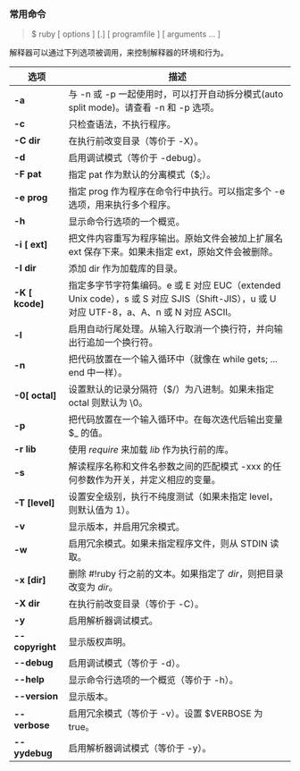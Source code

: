 ### 常用命令

> $ ruby  [ options ]  \[.]  \[ programfile ]  [ arguments ... ]

解释器可以通过下列选项被调用，来控制解释器的环境和行为。

| 选项            | 描述                                                         |
| --------------- | ------------------------------------------------------------ |
| **-a**          | 与 -n 或 -p 一起使用时，可以打开自动拆分模式(auto split mode)。请查看 -n 和 -p 选项。 |
| **-c**          | 只检查语法，不执行程序。                                     |
| **-C dir**      | 在执行前改变目录（等价于 -X）。                              |
| **-d**          | 启用调试模式（等价于 -debug）。                              |
| **-F pat**      | 指定 pat 作为默认的分离模式（$;）。                          |
| **-e prog**     | 指定 prog 作为程序在命令行中执行。可以指定多个 -e 选项，用来执行多个程序。 |
| **-h**          | 显示命令行选项的一个概览。                                   |
| **-i [ ext]**   | 把文件内容重写为程序输出。原始文件会被加上扩展名 ext 保存下来。如果未指定 ext，原始文件会被删除。 |
| **-I dir**      | 添加 dir 作为加载库的目录。                                  |
| **-K [ kcode]** | 指定多字节字符集编码。e 或 E 对应 EUC（extended Unix code），s 或 S 对应 SJIS（Shift-JIS），u 或 U 对应 UTF-8，a、A、n 或 N 对应 ASCII。 |
| **-l**          | 启用自动行尾处理。从输入行取消一个换行符，并向输出行追加一个换行符。 |
| **-n**          | 把代码放置在一个输入循环中（就像在 while gets; ... end 中一样）。 |
| **-0[ octal]**  | 设置默认的记录分隔符（$/）为八进制。如果未指定 octal 则默认为 \0。 |
| **-p**          | 把代码放置在一个输入循环中。在每次迭代后输出变量 $_ 的值。   |
| **-r lib**      | 使用 *require* 来加载 *lib* 作为执行前的库。                 |
| **-s**          | 解读程序名称和文件名参数之间的匹配模式 -xxx 的任何参数作为开关，并定义相应的变量。 |
| **-T [level]**  | 设置安全级别，执行不纯度测试（如果未指定 level，则默认值为 1）。 |
| **-v**          | 显示版本，并启用冗余模式。                                   |
| **-w**          | 启用冗余模式。如果未指定程序文件，则从 STDIN 读取。          |
| **-x [dir]**    | 删除 #!ruby 行之前的文本。如果指定了 *dir*，则把目录改变为 *dir*。 |
| **-X dir**      | 在执行前改变目录（等价于 -C）。                              |
| **-y**          | 启用解析器调试模式。                                         |
| **--copyright** | 显示版权声明。                                               |
| **--debug**     | 启用调试模式（等价于 -d）。                                  |
| **--help**      | 显示命令行选项的一个概览（等价于 -h）。                      |
| **--version**   | 显示版本。                                                   |
| **--verbose**   | 启用冗余模式（等价于 -v）。设置 $VERBOSE 为 true。           |
| **--yydebug**   | 启用解析器调试模式（等价于 -y）。                            |